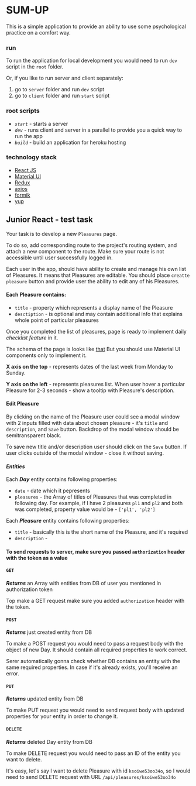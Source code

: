 # SUM-UP
This is a simple application to provide an ability to use some psychological practice on a comfort way.

### run
To run the application for local development you would need to run `dev` script in the `root` folder.

Or, if you like to run server and client separately:  
1) go to `server` folder and run `dev` script
2) go to `client` folder and run `start` script

### root scripts
- *`start`* - starts a server
- *`dev`* - runs client and server in a parallel to provide you a quick way to run the app
- *`build`* - build an application for heroku hosting

### technology stack
* [React JS](https://reactjs.org/)
* [Material UI](https://mui.com/getting-started/installation/)
* [Redux](https://redux.js.org/)
* [axios](https://www.npmjs.com/package/axios)
* [formik](npmjs.com/package/formik)
* [yup](https://www.npmjs.com/package/yup)

## Junior React - test task
Your task is to develop a new `Pleasures` page.

To do so, add corresponding route to the project's routing system, and attach a new component to the route.
Make sure your route is not accessible until user successfully logged in.

Each user in the app, should have ability to create and manage his own list of Pleasures. It means that Pleasures are editable. You should place `creatte pleasure` button and provide user the ability to edit any of his Pleasures.

#### Each Pleasure contains:  
 - `title` - property which represents a display name of the Pleasure
 - `desctiption` - is optional and may contain additional info that explains whole point of particular pleasures
 
Once you completed the list of pleasures, page is ready to implement daily _checklist feature_ in it.  

The schema of the page is looks like [that](./pleasures.png)
But you should use Material UI components only to implement it.

**X axis on the top** - represents dates of the last week from Monday to Sunday. 

**Y axis on the left** - represents pleasures list. When user hover a particular Pleasure for 2-3 seconds - show a tooltip with Pleasure's description.

#### Edit Pleasure
By clicking on the name of the Pleasure user could see a modal window with 2 inputs filled with data about chosen pleasure - it's `title` and `description`, and `Save` button. Backdrop of the modal window should be semitransparent black. 

To save new title and/or description user should click on the `Save` button. If user clicks outside of the modal window - close it without saving.   

#### **_Entities_** 
Each **_Day_** entity contains following properties:
* `date` - date which it pepresents
* `pleasures` - the Array of titles of Pleasures that was completed in following day. For example, if I have 2 pleasures `pl1` and `pl2` and both was completed, property value would be - `['pl1', 'pl2']`

Each **_Pleasure_** entity contains following properties:
* `title` - basically this is the short name of the Pleasure, and it's required
* `description` -

#### To send requests to server, make sure you passed `authorization` header with the token as a value

#### **`GET`**

**_Returns_** an Array with entities from DB of user you mentioned in authorization token

Top make a GET request make sure you added `authorization` header with the token.

#### `POST`

**_Returns_** just created entity from DB

To make a POST request you would need to pass a request body with the object of new Day. It should contain all required properties to work correct.

Serer automatically gonna check whether DB contains an entity with the same required properties. In case if it's already exists, you'll receive an error. 

#### `PUT`

**_Returns_** updated entity from DB

To make PUT request you would need to send request body with updated properties for your entity in order to change it.

#### `DELETE`

**_Returns_** deleted Day entity from DB

To make DELETE request you would need to pass an ID of the entity you want to delete. 

It's easy, let's say I want to delete Pleasure with id `ksoiwe53oo34o`, so I would need to send DELETE request with URL `/api/pleasures/ksoiwe53oo34o` 
